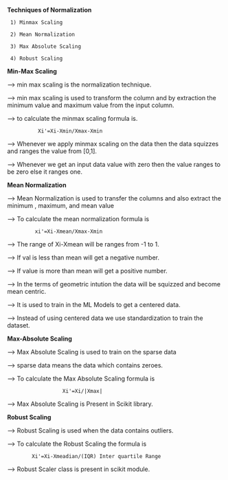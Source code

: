 **Techniques of Normalization**

     1) Minmax Scaling

     2) Mean Normalization

     3) Max Absolute Scaling

     4) Robust Scaling

**Min-Max Scaling**

--> min max scaling is the normalization technique.

--> min max scaling is used to transform the column and by extraction the minimum value and maximum value from the input column.

--> to calculate the minmax scaling formula is.

              Xi'=Xi-Xmin/Xmax-Xmin

--> Whenever we apply minmax scaling on the data then the data squizzes and ranges the value from [0,1].

--> Whenever we get an input data value with zero then the value ranges to be zero else it ranges one.

**Mean Normalization**

--> Mean Normalization is used to transfer the columns and also extract the minimum , maximum, and mean value

--> To calculate the mean normalization formula is 

             xi'=Xi-Xmean/Xmax-Xmin

--> The range of Xi-Xmean will be ranges from -1 to 1.

--> If val is less than mean will get a negative number.

--> If value is more than mean will get a positive number.

--> In the terms of geometric intution the data will be squizzed and become mean centric.

--> It is used to train in the ML Models to get a centered data.

--> Instead of using centered data we use standardization to train the dataset.

**Max-Absolute Scaling**

--> Max Absolute Scaling is used to train on the sparse data 

--> sparse data means the data which contains zeroes.

--> To calculate the Max Absolute Scaling formula is 

                      Xi'=Xi/|Xmax|

--> Max Absolute Scaling is Present in Scikit library.

**Robust Scaling**

--> Robust Scaling is used when the data contains outliers.

--> To calculate the Robust Scaling the formula is 

            Xi'=Xi-Xmeadian/(IQR) Inter quartile Range

--> Robust Scaler class is present in scikit module.
 
  
